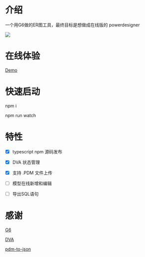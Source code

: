 
# 介绍

一个用G6做的ER图工具，最终目标是想做成在线版的 powerdesigner

<img target="_bank" src='https://raw.githubusercontent.com/lusess123/web-pdm/master/doc/web-pdm-pre.png'>



# 在线体验

[Demo](http://111.229.179.154 "Demo")


# 快速启动

npm i 

npm run watch

# 特性

- [x]  typescript npm 源码发布
- [x]  DVA 状态管理
- [x]  支持 .PDM 文件上传
- [ ]  模型在线新增和编辑
- [ ]  导出SQL语句


# 感谢

[G6](https://g6.antv.vision/zh/ "G6")

[DVA](https://dvajs.com/guide/ "DVA")

[pdm-to-json](https://github.com/shermam/pdm-to-json "pdm-to-json")
